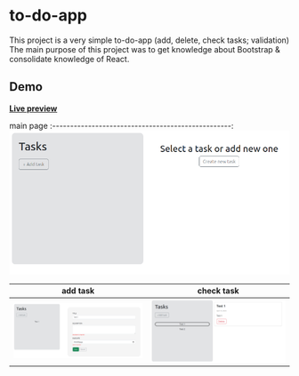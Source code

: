 # to-do-app
This project is a very simple to-do-app (add, delete, check tasks; validation)
The main purpose of this project was to get knowledge about Bootstrap & consolidate knowledge of React.

## Demo

**[Live preview](https://merk0n.github.io/to-do-app/)**

main page
:--------------------------------------------------:
![](src/assets/tda-main.png)

add task           |  check task
:-------------------------:|:-------------------------:
![](src/assets/tda-add.png)  |  ![](src/assets/tda-check.png)

